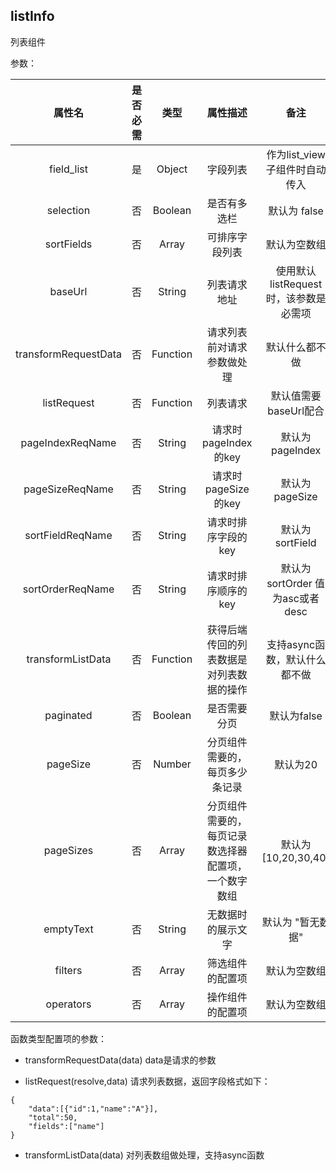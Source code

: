 ## listInfo

列表组件

参数：

| 属性名 | 是否必需  | 类型      | 属性描述 |  备注 |
| :---:  | :--:  | :--: | :-----:  | :--: |
| field_list | 是 | Object | 字段列表 | 作为list_view子组件时自动传入  |
| selection |  否 | Boolean | 是否有多选栏 | 默认为 false |
| sortFields | 否 | Array | 可排序字段列表 | 默认为空数组 |
| baseUrl | 否 | String | 列表请求地址 | 使用默认listRequest时，该参数是必需项 |
| transformRequestData | 否 | Function | 请求列表前对请求参数做处理 | 默认什么都不做 |
| listRequest | 否 | Function | 列表请求 | 默认值需要baseUrl配合 |
| pageIndexReqName | 否 | String   | 请求时pageIndex的key | 默认为 pageIndex |
| pageSizeReqName  | 否 | String   | 请求时pageSize的key  | 默认为 pageSize  |
| sortFieldReqName | 否 | String   | 请求时排序字段的key  | 默认为 sortField |
| sortOrderReqName | 否 | String   | 请求时排序顺序的key  | 默认为sortOrder 值为asc或者desc |
| transformListData        | 否 | Function | 获得后端传回的列表数据是对列表数据的操作 | 支持async函数，默认什么都不做 |
| paginated | 否 | Boolean | 是否需要分页 | 默认为false |
| pageSize         | 否 | Number   | 分页组件需要的，每页多少条记录 | 默认为20 |
| pageSizes        | 否 | Array    | 分页组件需要的，每页记录数选择器配置项，一个数字数组 | 默认为 [10,20,30,40] |
| emptyText | 否 | String | 无数据时的展示文字 | 默认为 "暂无数据" |
| filters | 否 | Array | 筛选组件的配置项 | 默认为空数组 |
| operators | 否 | Array | 操作组件的配置项 | 默认为空数组 |

函数类型配置项的参数：

* transformRequestData(data) data是请求的参数

* listRequest(resolve,data) 请求列表数据，返回字段格式如下：

```
{
    "data":[{"id":1,"name":"A"}],
    "total":50,
    "fields":["name"]
}
```

* transformListData(data) 对列表数组做处理，支持async函数